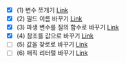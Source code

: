 - [x] (1) 변수 쪼개기 [Link](https://github.com/shinel94/Refactoring/blob/python/ch09/SplitVariable.ipynb)
- [x] (2) 필드 이름 바꾸기 [Link](https://github.com/shinel94/Refactoring/blob/python/ch09/RenameField.ipynb)
- [x] (3) 파생 변수를 질의 함수로 바꾸기 [Link](https://github.com/shinel94/Refactoring/blob/python/ch09/ReplaceDerivedVariableWithQuery.ipynb)
- [x] (4) 참조를 값으로 바꾸기 [Link](https://github.com/shinel94/Refactoring/blob/python/ch09/ChangeReferenceToValue.ipynb)
- [ ] (5) 값을 찾로로 바꾸기 [Link]()
- [ ] (6) 매직 리터럴 바꾸기 [Link]()
